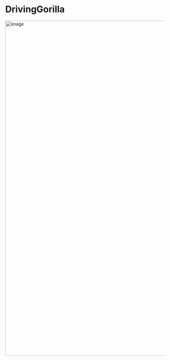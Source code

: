 # DrivingGorilla

<img width="1059" alt="image" src="https://github.com/mossan-ultra/DrivingGorilla/assets/95908731/f9244add-afe4-4969-aed1-b9a0922efba7">
